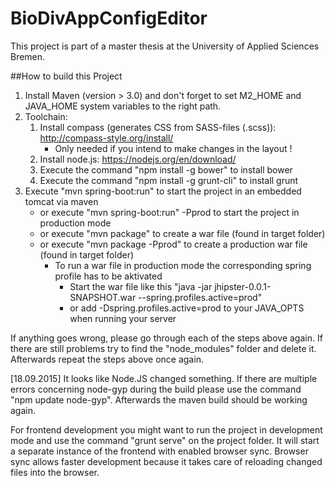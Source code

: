 # BioDivAppConfigEditor
This project is part of a master thesis at the University of Applied Sciences Bremen.

##How to build this Project

1. Install Maven (version > 3.0) and don't forget to set M2_HOME and JAVA_HOME system variables to the right  path.
2. Toolchain: 
   1. Install compass (generates CSS from SASS-files (.scss)): http://compass-style.org/install/
      * Only needed if you intend to make changes in the layout !
   2. Install node.js: https://nodejs.org/en/download/
   3. Execute the command "npm install -g bower" to install bower  
   4. Execute the command "npm install -g grunt-cli" to install grunt
3. Execute "mvn spring-boot:run" to start the project in an embedded tomcat via maven
   * or execute "mvn spring-boot:run" -Pprod to start the project in production mode 
   * or execute "mvn package" to create a war file (found in target folder) 
   * or execute "mvn package -Pprod" to create a production war file (found in target folder) 
      * To run a war file in production mode the corresponding spring profile has to be aktivated 
         * Start the war file like this "java -jar jhipster-0.0.1-SNAPSHOT.war --spring.profiles.active=prod"
         * or add -Dspring.profiles.active=prod to your JAVA_OPTS when running your server

If anything goes wrong, please go through each of the steps above again. If there are still problems try to find 
the "node_modules" folder and delete it. Afterwards repeat the steps above once again.

[18.09.2015] It looks like Node.JS changed something. If there are multiple errors concerning node-gyp during the build please use the command "npm update node-gyp". Afterwards the maven build should be working again.

For frontend development you might want to run the project in development mode and use the command "grunt serve" 
on the project folder. It will start a separate instance of the frontend with enabled browser sync. Browser sync 
allows faster development because it takes care of reloading changed files into the browser. 
